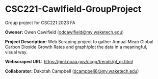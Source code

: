 # CSC221-Cawlfield-GroupProject
Group project for CSC221 2023 FA

__Owener:__ Owen Cawlfield (odcawlfield@my.waketech.edu)

__Project Description:__ Web Scraping project to gather Annual Mean Global Carbon Dioxide Growth Rates and graph/plot the data in a meaningful, visual way.

__Webscraped URL:__ https://gml.noaa.gov/ccgg/trends/gl_gr.html

__Collaborator:__ Dakotah Campbell (dcampbell6@my.waketech.edu)
